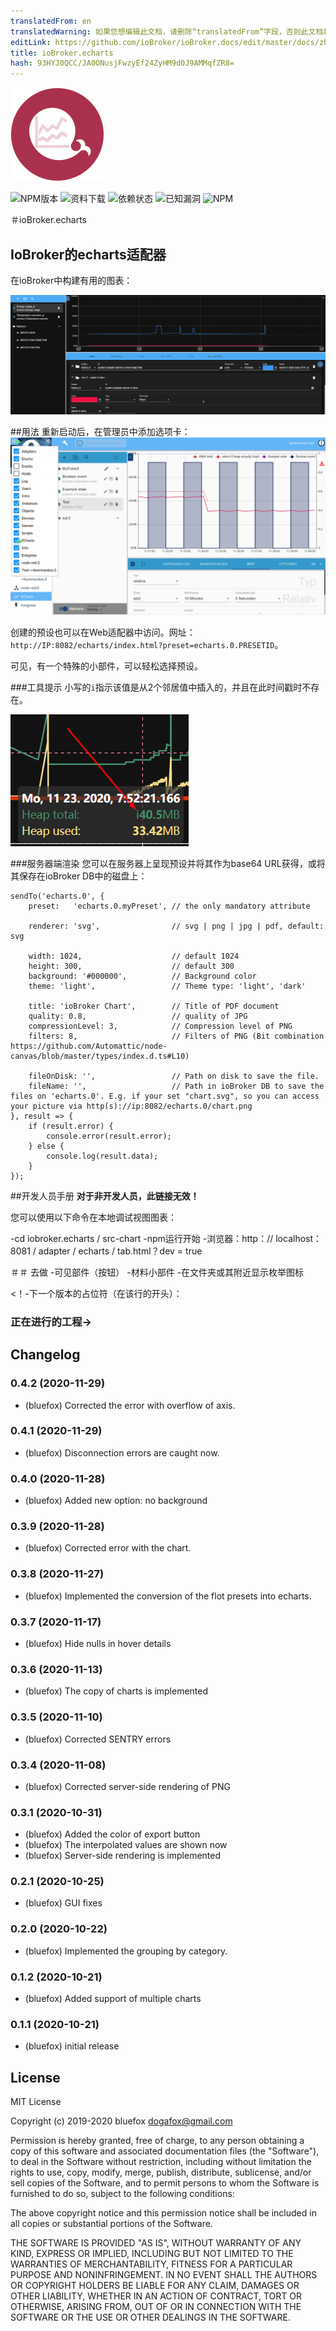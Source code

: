 ```yaml
---
translatedFrom: en
translatedWarning: 如果您想编辑此文档，请删除“translatedFrom”字段，否则此文档将再次自动翻译
editLink: https://github.com/ioBroker/ioBroker.docs/edit/master/docs/zh-cn/adapterref/iobroker.echarts/README.md
title: ioBroker.echarts
hash: 93HYJ0QCC/JA0ONusjFwzyEf24ZyHM9d0J9AMMqfZR8=
---
```

![商标](../../../en/adapterref/iobroker.echarts/admin/echarts.png)

![NPM版本](http://img.shields.io/npm/v/iobroker.echarts.svg)
![资料下载](https://img.shields.io/npm/dm/iobroker.echarts.svg)
![依赖状态](https://img.shields.io/david/ioBroker/iobroker.echarts.svg)
![已知漏洞](https://snyk.io/test/github/ioBroker/ioBroker.echarts/badge.svg)
![NPM](https://nodei.co/npm/iobroker.echarts.png?downloads=true)

＃ioBroker.echarts
## IoBroker的echarts适配器
在ioBroker中构建有用的图表：

![屏幕截图](../../../en/adapterref/iobroker.echarts/img/screenshot1.png)

##用法
重新启动后，在管理员中添加选项卡：![管理员](../../../en/adapterref/iobroker.echarts/img/admin.png)

创建的预设也可以在Web适配器中访问。网址：`http://IP:8082/echarts/index.html?preset=echarts.0.PRESETID`。

可见，有一个特殊的小部件，可以轻松选择预设。

###工具提示
小写的`i`指示该值是从2个邻居值中插入的，并且在此时间戳时不存在。

![工具提示](../../../en/adapterref/iobroker.echarts/img/tooltip.png)

###服务器端渲染
您可以在服务器上呈现预设并将其作为base64 URL获得，或将其保存在ioBroker DB中的磁盘上：

```
sendTo('echarts.0', {
    preset:   'echarts.0.myPreset', // the only mandatory attribute

    renderer: 'svg',                // svg | png | jpg | pdf, default: svg

    width: 1024,                    // default 1024
    height: 300,                    // default 300
    background: '#000000',          // Background color
    theme: 'light',                 // Theme type: 'light', 'dark'

    title: 'ioBroker Chart',        // Title of PDF document
    quality: 0.8,                   // quality of JPG
    compressionLevel: 3,            // Compression level of PNG
    filters: 8,                     // Filters of PNG (Bit combination https://github.com/Automattic/node-canvas/blob/master/types/index.d.ts#L10)

    fileOnDisk: '',                 // Path on disk to save the file.
    fileName: '',                   // Path in ioBroker DB to save the files on 'echarts.0'. E.g. if your set "chart.svg", so you can access your picture via http(s)://ip:8082/echarts.0/chart.png
}, result => {
    if (result.error) {
        console.error(result.error);
    } else {
        console.log(result.data);
    }
});
```

##开发人员手册
**对于非开发人员，此链接无效！**

您可以使用以下命令在本地调试视图图表：

-cd iobroker.echarts / src-chart
-npm运行开始
-浏览器：http：// localhost：8081 / adapter / echarts / tab.html？dev = true

＃＃ 去做
-可见部件（按钮）
-材料小部件
-在文件夹或其附近显示枚举图标

<！-下一个版本的占位符（在该行的开头）：

### __正在进行的工程__->

## Changelog
### 0.4.2 (2020-11-29)
* (bluefox) Corrected the error with overflow of axis.

### 0.4.1 (2020-11-29)
* (bluefox) Disconnection errors are caught now.

### 0.4.0 (2020-11-28)
* (bluefox) Added new option: no background

### 0.3.9 (2020-11-28)
* (bluefox) Corrected error with the chart. 

### 0.3.8 (2020-11-27)
* (bluefox) Implemented the conversion of the flot presets into echarts. 

### 0.3.7 (2020-11-17)
* (bluefox) Hide nulls in hover details

### 0.3.6 (2020-11-13)
* (bluefox) The copy of charts is implemented

### 0.3.5 (2020-11-10)
* (bluefox) Corrected SENTRY errors

### 0.3.4 (2020-11-08)
* (bluefox) Corrected server-side rendering of PNG 

### 0.3.1 (2020-10-31)
* (bluefox) Added the color of export button 
* (bluefox) The interpolated values are shown now
* (bluefox) Server-side rendering is implemented

### 0.2.1 (2020-10-25)
* (bluefox) GUI fixes

### 0.2.0 (2020-10-22)
* (bluefox) Implemented the grouping by category.

### 0.1.2 (2020-10-21)
* (bluefox) Added support of multiple charts

### 0.1.1 (2020-10-21)
* (bluefox) initial release

## License
MIT License

Copyright (c) 2019-2020 bluefox <dogafox@gmail.com>

Permission is hereby granted, free of charge, to any person obtaining a copy
of this software and associated documentation files (the "Software"), to deal
in the Software without restriction, including without limitation the rights
to use, copy, modify, merge, publish, distribute, sublicense, and/or sell
copies of the Software, and to permit persons to whom the Software is
furnished to do so, subject to the following conditions:

The above copyright notice and this permission notice shall be included in all
copies or substantial portions of the Software.

THE SOFTWARE IS PROVIDED "AS IS", WITHOUT WARRANTY OF ANY KIND, EXPRESS OR
IMPLIED, INCLUDING BUT NOT LIMITED TO THE WARRANTIES OF MERCHANTABILITY,
FITNESS FOR A PARTICULAR PURPOSE AND NONINFRINGEMENT. IN NO EVENT SHALL THE
AUTHORS OR COPYRIGHT HOLDERS BE LIABLE FOR ANY CLAIM, DAMAGES OR OTHER
LIABILITY, WHETHER IN AN ACTION OF CONTRACT, TORT OR OTHERWISE, ARISING FROM,
OUT OF OR IN CONNECTION WITH THE SOFTWARE OR THE USE OR OTHER DEALINGS IN THE
SOFTWARE.